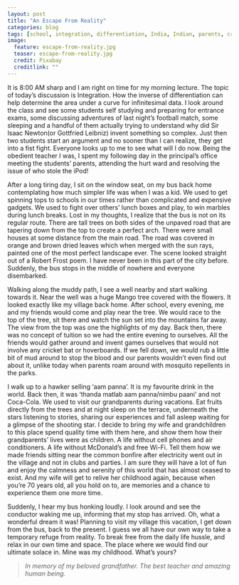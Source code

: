 ```yaml
---
layout: post
title: "An Escape From Reality"
categories: blog
tags: [school, integration, differentiation, India, Indian, parents, cricket, hoverboard, villages, mango, bus, ride, escape, Isaac Newton]
image:
  feature: escape-from-reality.jpg
  teaser: escape-from-reality.jpg
  credit: Pixabay
  creditlink: ""
---
```


It is 8:00 AM sharp and I am right on time for my morning lecture. The topic of today’s discussion is Integration. How the inverse of differentiation can help determine the area under a curve for infinitesimal data. I look around the class and see some students self studying and preparing for entrance exams, some discussing adventures of last night’s football match, some sleeping and a handful of them actually trying to understand why did Sir Isaac Newton(or Gottfried Leibniz) invent something so complex. Just then two students start an argument and no sooner than I can realize, they get into a fist fight. Everyone looks up to me to see what will I do now. Being the obedient teacher I was, I spent my following day in the principal’s office meeting the students’ parents, attending the hurt ward and resolving the issue of who stole the iPod!

After a long tiring day, I sit on the window seat, on my bus back home contemplating how much simpler life was when I was a kid. We used to get spinning tops to schools in our times rather than complicated and expensive gadgets. We used to fight over others’ lunch boxes and play, to win marbles during lunch breaks. Lost in my thoughts, I realize that the bus is not on its regular route. There are tall trees on both sides of the unpaved road that are tapering down from the top to create a perfect arch. There were small houses at some distance from the main road. The road was covered in orange and brown dried leaves which when merged with the sun rays, painted one of the most perfect landscape ever. The scene looked straight out of a Robert Frost poem. I have never been in this part of the city before. Suddenly, the bus stops in the middle of nowhere and everyone disembarked.

Walking along the muddy path, I see a well nearby and start walking towards it. Near the well was a huge Mango tree covered with the flowers. It looked exactly like my village back home. After school, every evening, me and my friends would come and play near the tree. We would race to the top of the tree, sit there and watch the sun set into the mountains far away. The view from the top was one the highlights of my day. Back then, there was no concept of tuition so we had the entire evening to ourselves. All the friends would gather around and invent games ourselves that would not involve any cricket bat or hoverboards. If we fell down, we would rub a little bit of mud around to stop the blood and our parents wouldn’t even find out about it, unlike today when parents roam around with mosquito repellents in the parks.

I walk up to a hawker selling ‘aam panna’. It is my favourite drink in the world. Back then, it was ‘thanda matlab aam panna/nimbu paani’ and not Coca-Cola. We used to visit our grandparents during vacations. Eat fruits directly from the trees and at night sleep on the terrace, underneath the stars listening to stories, sharing our experiences and fall asleep waiting for a glimpse of the shooting star.
I decide to bring my wife and grandchildren to this place spend quality time with them here, and show them how their grandparents’ lives were as children. A life without cell phones and air conditioners. A life without McDonald’s and free Wi-Fi. Tell them how we made friends sitting near the common bonfire after electricity went out in the village and not in clubs and parties. I am sure they will have a lot of fun and enjoy the calmness and serenity of this world that has almost ceased to exist. And my wife will get to relive her childhood again, because when you’re 70 years old, all you hold on  to, are memories and a chance to experience them one more time.

Suddenly, I hear my bus honking loudly. I look around and see the conductor waking me up, informing that my stop has arrived. Oh, what a wonderful dream it was! Planning to visit my village this vacation, I get down from the bus, back to the present. I guess we all have our own way to take a temporary refuge from reality. To break free from the daily life hussle, and relax in our own time and space. The place where we would find our ultimate solace in. Mine was my childhood. What’s yours?
 
> _In memory of my beloved grandfather. The best teacher and amazing human being._
